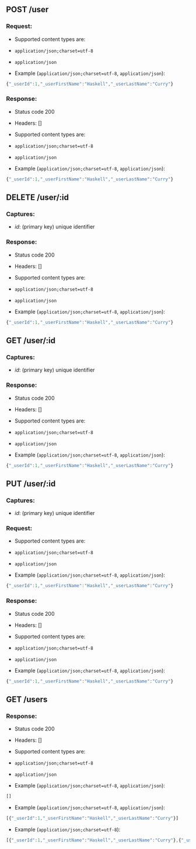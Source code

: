 ## POST /user

### Request:

- Supported content types are:

- `application/json;charset=utf-8`
- `application/json`

- Example (`application/json;charset=utf-8`, `application/json`):

```javascript
{"_userId":1,"_userFirstName":"Haskell","_userLastName":"Curry"}
```

### Response:

- Status code 200
- Headers: []

- Supported content types are:

- `application/json;charset=utf-8`
- `application/json`

- Example (`application/json;charset=utf-8`, `application/json`):

```javascript
{"_userId":1,"_userFirstName":"Haskell","_userLastName":"Curry"}
```

## DELETE /user/:id

### Captures:

- *id*: (primary key) unique identifier

### Response:

- Status code 200
- Headers: []

- Supported content types are:

- `application/json;charset=utf-8`
- `application/json`

- Example (`application/json;charset=utf-8`, `application/json`):

```javascript
{"_userId":1,"_userFirstName":"Haskell","_userLastName":"Curry"}
```

## GET /user/:id

### Captures:

- *id*: (primary key) unique identifier

### Response:

- Status code 200
- Headers: []

- Supported content types are:

- `application/json;charset=utf-8`
- `application/json`

- Example (`application/json;charset=utf-8`, `application/json`):

```javascript
{"_userId":1,"_userFirstName":"Haskell","_userLastName":"Curry"}
```

## PUT /user/:id

### Captures:

- *id*: (primary key) unique identifier

### Request:

- Supported content types are:

- `application/json;charset=utf-8`
- `application/json`

- Example (`application/json;charset=utf-8`, `application/json`):

```javascript
{"_userId":1,"_userFirstName":"Haskell","_userLastName":"Curry"}
```

### Response:

- Status code 200
- Headers: []

- Supported content types are:

- `application/json;charset=utf-8`
- `application/json`

- Example (`application/json;charset=utf-8`, `application/json`):

```javascript
{"_userId":1,"_userFirstName":"Haskell","_userLastName":"Curry"}
```

## GET /users

### Response:

- Status code 200
- Headers: []

- Supported content types are:

- `application/json;charset=utf-8`
- `application/json`

- Example (`application/json;charset=utf-8`, `application/json`):

```javascript
[]
```

- Example (`application/json;charset=utf-8`, `application/json`):

```javascript
[{"_userId":1,"_userFirstName":"Haskell","_userLastName":"Curry"}]
```

- Example (`application/json;charset=utf-8`):

```javascript
[{"_userId":1,"_userFirstName":"Haskell","_userLastName":"Curry"},{"_userId":1,"_userFirstName":"Haskell","_userLastName":"Curry"}]
```
